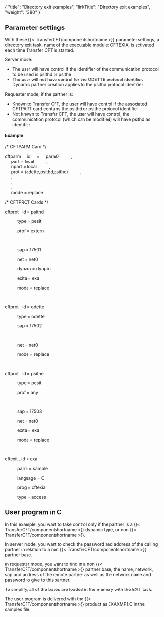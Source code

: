 {
    "title": "Directory  exit examples",
    "linkTitle": "Directory exit examples",
    "weight": "380"
}<span id="Parameter_Settings"></span>

## Parameter settings

With these  {{< TransferCFT/componentshortname  >}} parameter settings, a directory exit task, name
of the executable module: CFTEXIA, is activated each time Transfer CFT
is started.

Server mode:

-   The user will have
    control if the identifier of the communication protocol to be used is
    psithd or psithe
-   The user will not
    have control for the ODETTE protocol identifier. Dynamic partner creation
    applies to the psithd protocol identifier

Requester mode, if the partner is:

-   Known to Transfer
    CFT, the user will have control if the associated CFTPART card contains
    the psithd or psithe protocol identifier
-   Not known to Transfer
    CFT, the user will have control, the communication protocol (which can
    be modified) will have psithd as identifier

#### Example

/\* CFTPARM Card \*/  
  
cftparm     id     =    
parm0          ,  
     part = local          ,  
     npart = local          ,  
     prot = (odette,psithd,psithe)          ,  
     .  
     .  
     .  
     mode = replace  
  
/\* CFTPROT Cards \*/  
  
cftprot   id
= psithd

          type
= pesit

          prof
= extern

       

          sap
= 17501

          net
= net0

          dynam
= dynptn

          exita
= exa

          mode
= replace

 

cftprot   id
= odette

          type
= odette

          sap
= 17502

 

          net
= net0

          mode
= replace

 

cftprot   id
= psithe

          type
= pesit

          prof
= any

       

          sap
= 17503

          net
= net0

          exita
= exa

          mode
= replace

 

cftexit ..id = exa

          parm
= sample

          language
= C

          prog
= cftexia

          type
= access

<span id="User_program_in_C"></span>

## User program in C

In this example, you want to take control only if the partner
is a  {{< TransferCFT/componentshortname  >}} dynamic type, or non  {{< TransferCFT/componentshortname  >}}.

In server mode, you want to
check the password and address of the calling partner in relation to a
non  {{< TransferCFT/componentshortname  >}} partner base.

In
requester mode, you want to find in a non  {{< TransferCFT/componentshortname  >}}
partner base, the name, network, sap and address of the remote partner
as well as the network name and password to give to this partner.

To  simplify, all of the bases are loaded in the memory with
the EXIT task.

The user program is delivered with the  {{< TransferCFT/componentshortname  >}} product as EXAXMP1.C
in the samples file.

